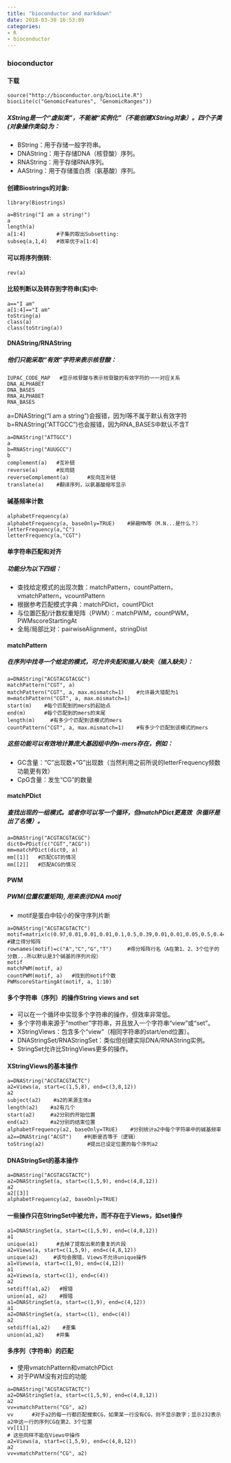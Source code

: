 ```yaml
---
title: "bioconductor and markdown"
date: 2018-03-30 16:53:09
categories:
- R
- bioconductor
---
```


### bioconductor  
#### **下载**    
```{r cars,eval=FALSE}  
source("http://bioconductor.org/biocLite.R")  
biocLite(c("GenomicFeatures", "GenomicRanges"))  
```   

##### XString是一个“虚拟类”，不能被“实例化”（不能创建XString对象）。四个子类(对象操作类似)为：  
 - BString：用于存储一般字符串。  
 - DNAString：用于存储DNA（核苷酸）序列。  
 - RNAString：用于存储RNA序列。  
 - AAString：用于存储蛋白质（氨基酸）序列。  
 
#### **创建Biostrings的对象:**  
```{r results="hide",message=FALSE}    
library(Biostrings)  
```  
```{r}  
a=BString("I am a string!")  
a  
length(a)   
a[1:4]          #子集的取出Subsetting:  
subseq(a,1,4)   #效率优于a[1:4]  
```  
     
#### **可以将序列倒转:**  
```{r}  
rev(a)  
```    
     
#### **比较判断以及转存到字符串(实)中:**  
```{r results='markup'}  
a=="I am"  
a[1:4]=="I am"  
toString(a)  
class(a)  
class(toString(a))  
```  
  
#### **DNAString/RNAString**  
##### 他们只能采取“有效”字符来表示核苷酸：  
```{r}  
IUPAC_CODE_MAP   #显示核苷酸与表示核苷酸的有效字符的一一对应关系  
DNA_ALPHABET  
DNA_BASES  
RNA_ALPHABET  
RNA_BASES  
```  
    
a=DNAString(“I am a string”)会报错，因为I等不属于默认有效字符     
b=RNAString(“ATTGCC”)也会报错，因为RNA_BASES中默认不含T    
      
```{r}  
a=DNAString("ATTGCC")  
a  
b=RNAString("AUUGCC")  
b  
complement(a)   #互补链  
reverse(a)      #反向链  
reverseComplement(a)      #反向互补链  
translate(a)    #翻译序列，以氨基酸缩写显示  
```     
   
#### **碱基频率计数**  
```{r}   
alphabetFrequency(a)   
alphabetFrequency(a, baseOnly=TRUE)    #屏蔽MN等（M.N...是什么？）  
letterFrequency(a,"C")  
letterFrequency(a,"CGT")  
```  
  
#### **单字符串匹配和对齐**   
##### 功能分为以下四组：    
 - 查找给定模式的出现次数：matchPattern，countPattern，vmatchPattern，vcountPattern    
 - 根据参考匹配模式字典：matchPDict，countPDict   
 - 与位置匹配/计数权重矩阵（PWM）：matchPWM，countPWM，PWMscoreStartingAt   
 - 全局/局部比对：pairwiseAlignment，stringDist   
    
#### **matchPattern**   
##### 在序列中找寻一个给定的模式，可允许失配和插入/缺失（插入缺失）：    
```{r}    
a=DNAString("ACGTACGTACGC")   
matchPattern("CGT", a)
matchPattern("CGT", a, max.mismatch=1)    #允许最大错配为1
m=matchPattern("CGT", a, max.mismatch=1)
start(m)    #每个匹配到的mers的起始点
end(m)      #每个匹配到的mers的末尾
length(m)     #有多少个匹配到该模式的mers
countPattern("CGT", a, max.mismatch=1)    #有多少个匹配到该模式的mers
```
##### 这些功能可以有效地计算庞大基因组中的n-mers存在，例如：   
 - GC含量：“C”出现数+“G”出现数（当然利用之前所说的letterFrequency频数功能更有效）   
 - CpG含量：发生“CG”的数量    

#### **matchPDict**    
##### 查找出现的一组模式。或者你可以写一个循环，但matchPDict更高效（R循环是出了名慢）。    
```{r}  
a=DNAString("ACGTACGTACGC")  
dict0=PDict(c("CGT","ACG"))  
mm=matchPDict(dict0, a)  
mm[[1]]   #匹配CGT的情况   
mm[[2]]   #匹配ACG的情况  
```    
     
####  **PWM**    
#####  PWM(位置权重矩阵), 用来表示DNA motif    
 - motif是蛋白中较小的保守序列片断    
```{r}   
a=DNAString("ACGTACGTACTC")   
motif=matrix(c(0.97,0.01,0.01,0.01,0.1,0.5,0.39,0.01,0.01,0.05,0.5,0.44),nrow=4)  #建立得分矩阵
rownames(motif)=c("A","C","G","T")     #得分矩阵行名（A在第1、2、3个位子的分数...所以默认是3个碱基的序列片段）
motif
matchPWM(motif, a)
countPWM(motif, a)   #找到的motif个数  
PWMscoreStartingAt(motif, a, 1:10)    
```   
#### **多个字符串（序列）的操作String views and set**    
 - 可以在一个循环中实现多个字符串的操作，但效率非常低。    
 - 多个字符串来源于“mother”字符串，并且放入一个字符串“view”或“set”。   
 - XStringViews：包含多个“view”（相同字符串的start/end位置）。   
 - DNAStringSet/RNAStringSet：类似但创建实际DNA/RNAString实例。   
 - StringSet允许比StringViews更多的操作。      
     
#### **XStringViews的基本操作**     
```{r}   
a=DNAString("ACGTACGTACTC")  
a2=Views(a, start=c(1,5,8), end=c(3,8,12))  
a2
subject(a2)    #a2的来源主体a
length(a2)    #a2有几个
start(a2)     #a2分别的开始位置
end(a2)       #a2分别的结束位置
alphabetFrequency(a2, baseOnly=TRUE)    #分别统计a2中每个字符串中的碱基频率
a2==DNAString("ACGT")    #判断是否等于（逻辑）
toString(a2)              #提出已设定位置的每个序列a2
```    
#### **DNAStringSet的基本操作**     
```{r}
a=DNAString("ACGTACGTACTC")
a2=DNAStringSet(a, start=c(1,5,9), end=c(4,8,12))
a2
a2[[3]]
alphabetFrequency(a2, baseOnly=TRUE)
```     
    
#### **一些操作只在StringSet中被允许，而不存在于Views，如set操作**     
```{r error=TRUE}
a1=DNAStringSet(a, start=c(1,5,9), end=c(4,8,12))
a1
unique(a1)      #去掉了提取出来的重复的片段
a2=Views(a, start=c(1,5,9), end=c(4,8,12))    
unique(a2)     #该句会报错，Views不允许unique操作
a1=Views(a, start=c(1,9), end=c(4,12))
a1
a2=Views(a, start=c(1), end=c(4))
a2
setdiff(a1,a2)   #报错
union(a1, a2)    #报错
a1=DNAStringSet(a, start=c(1,9), end=c(4,12))
a1
a2=DNAStringSet(a, start=c(1), end=c(4))
a2
setdiff(a1,a2)    #差集
union(a1,a2)    #并集
```    
     
#### **多序列（字符串）的匹配**      
 - 使用vmatchPattern和vmatchPDict    
 - 对于PWM没有对应的功能    
 
```{r error=TRUE}
a=DNAString("ACGTACGTACTC")
a2=DNAStringSet(a, start=c(1,5,9), end=c(4,8,12))
a2
vv=vmatchPattern("CG", a2)
vv      #对于a2的每一行都匹配搜索CG，如果某一行没有CG，则不显示数字；显示232表示a2中这一行的序列CG在第2、3个位置
vv[[1]]    
# 这些同样不能在Views中操作   
a2=Views(a, start=c(1,5,9), end=c(4,8,12))
a2
vv=vmatchPattern("CG", a2)
```